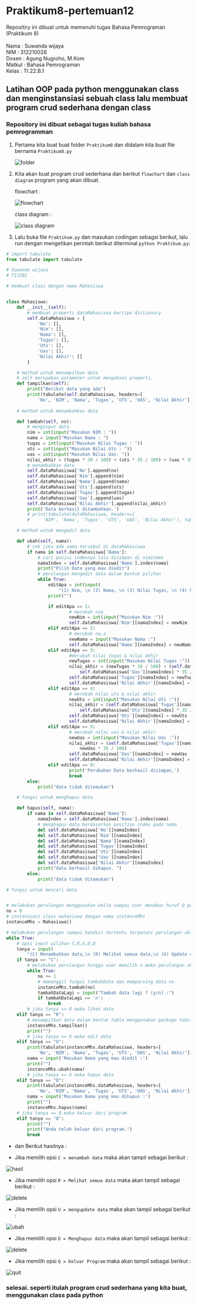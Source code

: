 # Praktikum8-pertemuan12

Repositiry ini dibuat untuk memenuhi tugas Bahasa Pemrograman (Praktikum 8)<br><br>
Nama : Suwanda wijaya <br>
NIM : 312210028<br>
Dosen : Agung Nugroho, M.Kom<br>
Matkul : Bahasa Pemrograman<br>
Kelas : TI.22.B.1<br>

## Latihan  OOP pada python menggunakan class dan menginstansiasi sebuah class lalu  membuat program crud sederhana dengan class

### Repository ini dibuat sebagai tugas kuliah bahasa pemrogramman

1. Pertama kita buat buat folder `Praktikum8` dan didalam kita buat file bernama `Praktikum8.py`

      ![folder](pict/fold.png)


2. Kita akan buat program crud sederhana dan berikut `flowchart` dan `class diagram` program yang akan dibuat.

      flowchart :

      ![flowchart](pict/flow.png)

      class diagram :

      ![class diagram](pict/class-diagram.png)


3. Lalu buka file `Praktikum.py` dan masukan codingan sebagai berikut, lalu run dengan mengetikan perintah berikut diterminal `python Praktikum.py`:

```python
# import tabulate
from tabulate import tabulate

# Suwanda wijaya
# TI22B1

# membuat class dengan nama Mahasiswa


class Mahasiswa:
    def __init__(self):
        # membuat properti dataMahasiswa bertipe dictionary
        self.dataMahasiswa = {
            'No': [],
            'Nim': [],
            'Nama': [],
            'Tugas': [],
            'Uts': [],
            'Uas': [],
            'Nilai Akhir': []
        }

    # method untuk menampilkan data
    # self merupakan parameter untuk mengakses properti,
    def tampilkan(self):
        print("Berikut data yang ada")
        print(tabulate(self.dataMahasiswa, headers=[
            'No', 'NIM', 'Nama', 'Tugas', 'UTS', 'UAS', 'Nilai Akhir'], tablefmt="fancy_grid"))
    
    # method untuk menambahkan data

    def tambah(self, no):
        # menginput data
        nim = int(input("Masukan NIM : "))
        nama = input("Masukan Nama : ")
        tugas = int(input("Masukan Nilai Tugas : "))
        uts = int(input("Masukan Nilai Uts : "))
        uas = int(input("Masukan Nilai Uas: "))
        nilai_akhir = (tugas * 30 / 100) + (uts * 35 / 100) + (uas * 35 / 100)
        # menambahkan data
        self.dataMahasiswa['No'].append(no)
        self.dataMahasiswa['Nim'].append(nim)
        self.dataMahasiswa['Nama'].append(nama)
        self.dataMahasiswa['Uts'].append(uts)
        self.dataMahasiswa['Tugas'].append(tugas)
        self.dataMahasiswa['Uas'].append(uas)
        self.dataMahasiswa['Nilai Akhir'].append(nilai_akhir)
        print('Data berhasil ditambahkan.')
        # print(tabulate(dataMahasiswa, headers=[
        #     'NIM', 'Nama', 'Tugas', 'UTS', 'UAS', 'Nilai Akhir'], tablefmt="fancy_grid"))

    # method untuk mengedit data

    def ubah(self, nama):
        # cek jika ada nama tersebut di dataMahasiswa
        if nama in self.dataMahasiswa['Nama']:
            # cari posisi indexnya lalu disimpan di nimIndex
            namaIndex = self.dataMahasiswa['Nama'].index(nama)
            print("Pilih Data yang mau diedit")
            # perulangan mengedit data dalam bentuk pilihan
            while True:
                editApa = int(input(
                    "(1) Nim, \n (2) Nama, \n (3) Nilai Tugas, \n (4) Nilai Uts, \n (5) Nilai Uas, \n (0) Save Perubahan & exit \n : "))
                print("")

                if editApa == 1:
                        # merubah nim
                        newNim = int(input("Masukan Nim :"))
                        self.dataMahasiswa['Nim'][namaIndex] = newNim
                elif editApa == 2:
                        # merubah na,a
                        newNama = input("Masukan Nama :")
                        self.dataMahasiswa['Nama'][namaIndex] = newNama
                elif editApa == 3:
                        #merubah nilai tugas & nilai akhir
                        newTugas = int(input("Masukan Nilai Tugas :"))
                        nilai_akhir = (newTugas * 30 / 100) + (self.dataMahasiswa['Uts'][namaIndex] * 35 / 100) + (
                            self.dataMahasiswa['Uas'][namaIndex] * 35 / 100)
                        self.dataMahasiswa['Tugas'][namaIndex] = newTugas
                        self.dataMahasiswa['Nilai Akhir'][namaIndex] = nilai_akhir
                elif editApa == 4:
                        # merubah nilai uts & nilai akhir
                        newUts = int(input("Masukan Nilai Uts :"))
                        nilai_akhir = (self.dataMahasiswa['Tugas'][namaIndex] * 30 /100) + (newUts * 35 / 100) + (
                            self.dataMahasiswa['Uts'][namaIndex] * 35 / 100)
                        self.dataMahasiswa['Uts'][namaIndex] = newUts
                        self.dataMahasiswa['Nilai Akhir'][namaIndex] = nilai_akhir
                elif editApa == 5:
                        # merubah nilai uas & nilai akhir
                        newUas = int(input("Masukan Nilai Uas :"))
                        nilai_akhir = (self.dataMahasiswa['Tugas'][namaIndex] * 30 / 100) + (self.dataMahasiswa['Uts'][namaIndex] * 35 / 100) + (
                            newUas * 35 / 100)
                        self.dataMahasiswa['Uas'][namaIndex] = newUas
                        self.dataMahasiswa['Nilai Akhir'][namaIndex] = nilai_akhir
                elif editApa == 0:
                        print('Perubahan Data berhasil disimpan,')
                        break
        else:
            print("data tidak ditemukan")

    # fungsi untuk menghapus data

    def hapus(self, nama):
        if nama in self.dataMahasiswa['Nama']:
            namaIndex = self.dataMahasiswa['Nama'].index(nama)
            # menghapus data berdasarkan position index pada nama
            del self.dataMahasiswa['No'][namaIndex]
            del self.dataMahasiswa['Nim'][namaIndex]
            del self.dataMahasiswa['Nama'][namaIndex]
            del self.dataMahasiswa['Tugas'][namaIndex]
            del self.dataMahasiswa['Uts'][namaIndex]
            del self.dataMahasiswa['Uas'][namaIndex]
            del self.dataMahasiswa['Nilai Akhir'][namaIndex]
            print("data berhasil dihapus. ")
        else:
            print("data tidak ditemukan")

# fungsi untuk mencari data


# melakukan perulangan menggunakan while sampai user menekan huruf Q perulangan akan
no = 0
# instansiasi class mahasiswa dengan nama instanceMhs
instanceMhs = Mahasiswa()

# melakukan perulangan sampai kondisi tertentu terpenuhi perulangan akan berhenti
while True:
    # opsi input pilihan C,R,U,D,Q
    tanya = input(
        "(C) Menambahkan data,\n (R) Melihat semua data,\n (U) Update data,\n (D) Menghapus data,\n (F) Mencari data,\n (Q) Keluar program :")
    if tanya == "C":
        # melakukan perulangan hingga user memilih n maka perulangan akan berhenti
        while True:
            no += 1
            # memanggil fungsi tambahData dan memparsing data no
            instanceMhs.tambah(no)
            tambahDataLagi = input("Tambah data lagi ? (y/n) :")
            if tambahDataLagi == 'n':
                break
        # jika tanya == R maka lihat data
    elif tanya == "R":
        # menampilkan data dalam bentuk table menggunakan package tabulate
        instanceMhs.tampilkan()
        print("")
        # jika tanya == D maka edit data
    elif tanya == "U":
        print(tabulate(instanceMhs.dataMahasiswa, headers=[
            'No', 'NIM', 'Nama', 'Tugas', 'UTS', 'UAS', 'Nilai Akhir'], tablefmt="fancy_grid"))
        nama = input('Masukan Nama yang mau diedit :')
        print("")
        instanceMhs.ubah(nama)
        # jika tanya == D maka hapus data
    elif tanya == "D":
        print(tabulate(instanceMhs.dataMahasiswa, headers=[
            'No', 'NIM', 'Nama', 'Tugas', 'UTS', 'UAS', 'Nilai Akhir'], tablefmt="fancy_grid"))
        nama = input('Masukan Nama yang mau dihapus :')
        print("")
        instanceMhs.hapus(nama)
    # jika tanya == Q maka keluar dari program
    elif tanya == "Q":
        print("")
        print("Anda telah keluar dari program.")
        break
```

* dan Berikut hasilnya : <br>

* Jika memilih opsi `C = menambah data` maka akan tampil sebagai berikut : <br>

![hasil](pict/c.png)<br>

* Jika memilih opsi `R = Melihat semua data` maka akan tampil sebagai berikut : <br>

![delete](pict/r.png)<br>

* Jika memilih opsi `U = mengupdate data` maka akan tampil sebagai berikut : <br>

![ubah](pict/u.png)<br>


* Jika memilih opsi `D = Menghapus data` maka akan tampil sebagai berikut : <br>

![delete](pict/d.png)<br>

* Jika memilih opsi `Q = Keluar Program` maka akan tampil sebagai berikut : <br>

![quit](pict/q.png)<br>

### selesai. seperti itulah program crud sederhana yang kita buat, menggunakan class pada python